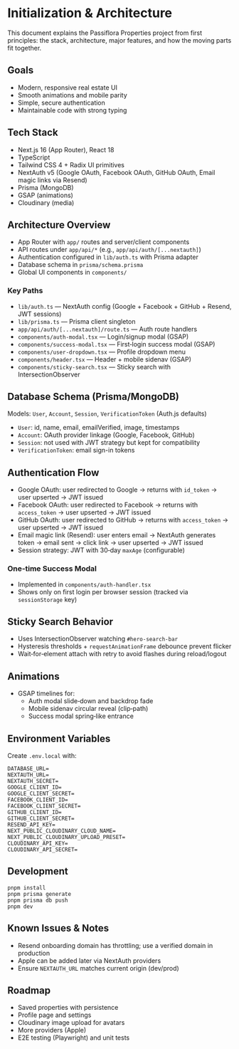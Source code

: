 # Initialization & Architecture

This document explains the Passiflora Properties project from first principles: the stack, architecture, major features, and how the moving parts fit together.

## Goals

- Modern, responsive real estate UI
- Smooth animations and mobile parity
- Simple, secure authentication
- Maintainable code with strong typing

## Tech Stack

- Next.js 16 (App Router), React 18
- TypeScript
- Tailwind CSS 4 + Radix UI primitives
- NextAuth v5 (Google OAuth, Facebook OAuth, GitHub OAuth, Email magic links via Resend)
- Prisma (MongoDB)
- GSAP (animations)
- Cloudinary (media)

## Architecture Overview

- App Router with `app/` routes and server/client components
- API routes under `app/api/*` (e.g., `app/api/auth/[...nextauth]`)
- Authentication configured in `lib/auth.ts` with Prisma adapter
- Database schema in `prisma/schema.prisma`
- Global UI components in `components/`

### Key Paths

- `lib/auth.ts` — NextAuth config (Google + Facebook + GitHub + Resend, JWT sessions)
- `lib/prisma.ts` — Prisma client singleton
- `app/api/auth/[...nextauth]/route.ts` — Auth route handlers
- `components/auth-modal.tsx` — Login/signup modal (GSAP)
- `components/success-modal.tsx` — First‑login success modal (GSAP)
- `components/user-dropdown.tsx` — Profile dropdown menu
- `components/header.tsx` — Header + mobile sidenav (GSAP)
- `components/sticky-search.tsx` — Sticky search with IntersectionObserver

## Database Schema (Prisma/MongoDB)

Models: `User`, `Account`, `Session`, `VerificationToken` (Auth.js defaults)

- `User`: id, name, email, emailVerified, image, timestamps
- `Account`: OAuth provider linkage (Google, Facebook, GitHub)
- `Session`: not used with JWT strategy but kept for compatibility
- `VerificationToken`: email sign-in tokens

## Authentication Flow

- Google OAuth: user redirected to Google → returns with `id_token` → user upserted → JWT issued
- Facebook OAuth: user redirected to Facebook → returns with `access_token` → user upserted → JWT issued
- GitHub OAuth: user redirected to GitHub → returns with `access_token` → user upserted → JWT issued
- Email magic link (Resend): user enters email → NextAuth generates token → email sent → click link → user upserted → JWT issued
- Session strategy: JWT with 30‑day `maxAge` (configurable)

### One‑time Success Modal

- Implemented in `components/auth-handler.tsx`
- Shows only on first login per browser session (tracked via `sessionStorage` key)

## Sticky Search Behavior

- Uses IntersectionObserver watching `#hero-search-bar`
- Hysteresis thresholds + `requestAnimationFrame` debounce prevent flicker
- Wait‑for‑element attach with retry to avoid flashes during reload/logout

## Animations

- GSAP timelines for:
  - Auth modal slide‑down and backdrop fade
  - Mobile sidenav circular reveal (clip‑path)
  - Success modal spring‑like entrance

## Environment Variables

Create `.env.local` with:

```
DATABASE_URL=
NEXTAUTH_URL=
NEXTAUTH_SECRET=
GOOGLE_CLIENT_ID=
GOOGLE_CLIENT_SECRET=
FACEBOOK_CLIENT_ID=
FACEBOOK_CLIENT_SECRET=
GITHUB_CLIENT_ID=
GITHUB_CLIENT_SECRET=
RESEND_API_KEY=
NEXT_PUBLIC_CLOUDINARY_CLOUD_NAME=
NEXT_PUBLIC_CLOUDINARY_UPLOAD_PRESET=
CLOUDINARY_API_KEY=
CLOUDINARY_API_SECRET=
```

## Development

```
pnpm install
pnpm prisma generate
pnpm prisma db push
pnpm dev
```

## Known Issues & Notes

- Resend onboarding domain has throttling; use a verified domain in production
- Apple can be added later via NextAuth providers
- Ensure `NEXTAUTH_URL` matches current origin (dev/prod)

## Roadmap

- Saved properties with persistence
- Profile page and settings
- Cloudinary image upload for avatars
- More providers (Apple)
- E2E testing (Playwright) and unit tests
